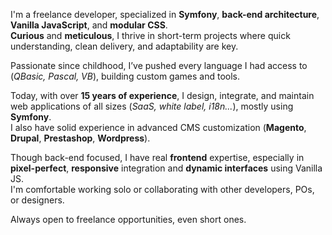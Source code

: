 I'm a freelance developer, specialized in **Symfony**, **back-end architecture**, **Vanilla JavaScript**, and **modular CSS**.  
**Curious** and **meticulous**, I thrive in short-term projects where quick understanding, clean delivery, and adaptability are key.

Passionate since childhood, I’ve pushed every language I had access to (*QBasic, Pascal, VB*), building custom games and tools.

Today, with over **15 years of experience**, I design, integrate, and maintain web applications of all sizes (*SaaS, white label, i18n...*), mostly using **Symfony**.  
I also have solid experience in advanced CMS customization (**Magento**, **Drupal**, **Prestashop**, **Wordpress**).

Though back-end focused, I have real **frontend** expertise, especially in **pixel-perfect**, **responsive** integration and **dynamic interfaces** using Vanilla JS.  
I'm comfortable working solo or collaborating with other developers, POs, or designers.

Always open to freelance opportunities, even short ones.
